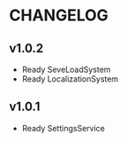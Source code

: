 # CHANGELOG

## v1.0.2

- Ready SeveLoadSystem
- Ready LocalizationSystem

## v1.0.1

- Ready SettingsService